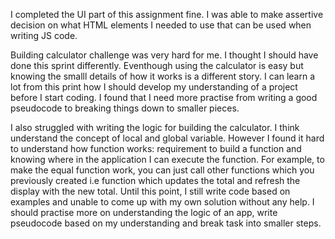 I completed the UI part of this assignment fine. I was able to make assertive decision on what HTML elements I needed to use that can be used when writing JS code. 

Building calculator challenge was very hard for me. I thought I should have done this sprint differently. Eventhough using the calculator is easy but knowing the smalll details of how it works is a different story. I can learn a lot from this print how I should develop my understanding of a project before I start coding. I found that I need more practise from writing a good pseudocode to breaking things down to smaller pieces. 

I also struggled with writing the logic for building the calculator. I think understand the concept of local and global variable. However I found it hard to understand how function works: requirement to build a function and knowing where in the application I can execute the function. For example, to make the equal function work, you can just call other functions which you previously created i.e function which updates the total and refresh the display with the new total. Until this point, I still write code based on examples and unable to come up with my own solution without any help. I should practise more on understanding the logic of an app, write pseudocode based on my understanding and break task into smaller steps. 





